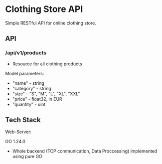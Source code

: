# Clothing Store API

Simple RESTful API for online clothing store. 

## API

### /api/v1/products

- Resource for all clothing products

Model parameters:
- "name" - string
- "category" - string
- "size" - "S", "M", "L", "XL", "XXL"
- "price" - float32, in EUR
- "quantity" - uint

## Tech Stack

Web-Server:

GO 1.24.0

- Whole backend (TCP communication, Data Proccessing) implemented using pure GO

